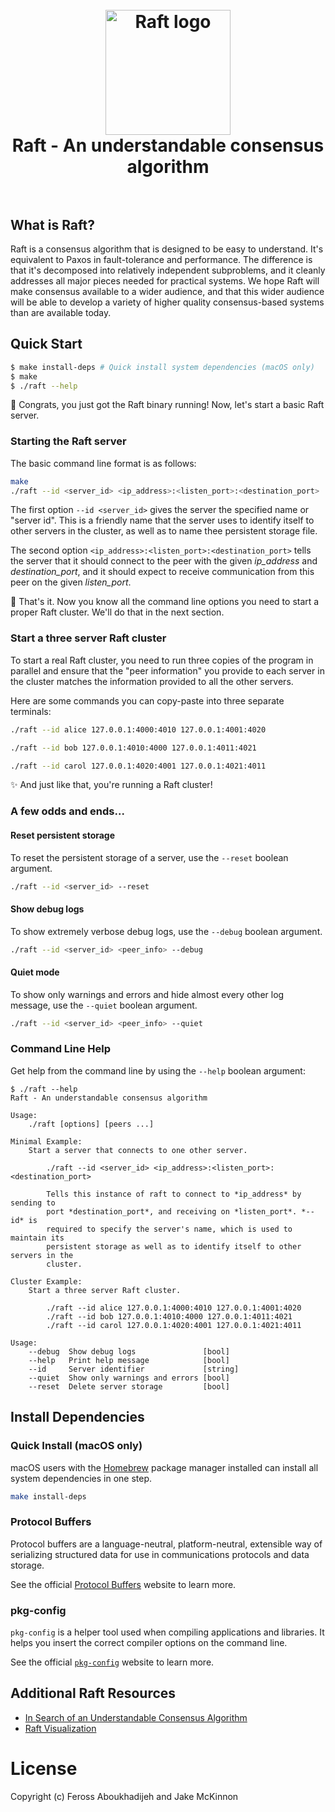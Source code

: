 <h1 align="center">
  <br>
  <img src="https://raft.github.io/logo/annie-solo.png" alt="Raft logo" width="200">
  <br>
  Raft - An understandable consensus algorithm
  <br>
  <br>
</h1>

## What is Raft?

Raft is a consensus algorithm that is designed to be easy to understand. It's
equivalent to Paxos in fault-tolerance and performance. The difference is that
it's decomposed into relatively independent subproblems, and it cleanly
addresses all major pieces needed for practical systems. We hope Raft will make
consensus available to a wider audience, and that this wider audience will be
able to develop a variety of higher quality consensus-based systems than are
available today.

## Quick Start

```bash
$ make install-deps # Quick install system dependencies (macOS only)
$ make
$ ./raft --help
```

🥳 Congrats, you just got the Raft binary running! Now, let's start a basic Raft server.

### Starting the Raft server

The basic command line format is as follows:

```bash
make
./raft --id <server_id> <ip_address>:<listen_port>:<destination_port>
```

The first option `--id <server_id>` gives the server the specified name or
"server id". This is a friendly name that the server uses to identify itself to
other servers in the cluster, as well as to name thee persistent storage file.

The second option `<ip_address>:<listen_port>:<destination_port>` tells the
server that it should connect to the peer with the given *ip_address* and
*destination_port*, and it should expect to receive communication from this peer
on the given *listen_port*.

🌟 That's it. Now you know all the command line options you need to start a
proper Raft cluster. We'll do that in the next section.

### Start a three server Raft cluster

To start a real Raft cluster, you need to run three copies of the program in
parallel and ensure that the "peer information" you provide to each server in
the cluster matches the information provided to all the other servers.

Here are some commands you can copy-paste into three separate terminals:

```bash
./raft --id alice 127.0.0.1:4000:4010 127.0.0.1:4001:4020
```

```bash
./raft --id bob 127.0.0.1:4010:4000 127.0.0.1:4011:4021
```

```bash
./raft --id carol 127.0.0.1:4020:4001 127.0.0.1:4021:4011
```

✨ And just like that, you're running a Raft cluster!

### A few odds and ends...

#### Reset persistent storage

To reset the persistent storage of a server, use the `--reset` boolean argument.

```bash
./raft --id <server_id> --reset
```

#### Show debug logs

To show extremely verbose debug logs, use the `--debug` boolean argument.

```bash
./raft --id <server_id> <peer_info> --debug
```

#### Quiet mode

To show only warnings and errors and hide almost every other log message, use
the `--quiet` boolean argument.

```bash
./raft --id <server_id> <peer_info> --quiet
```

### Command Line Help

Get help from the command line by using the `--help` boolean argument:

```
$ ./raft --help
Raft - An understandable consensus algorithm

Usage:
    ./raft [options] [peers ...]

Minimal Example:
    Start a server that connects to one other server.

        ./raft --id <server_id> <ip_address>:<listen_port>:<destination_port>

        Tells this instance of raft to connect to *ip_address* by sending to
        port *destination_port*, and receiving on *listen_port*. *--id* is
        required to specify the server's name, which is used to maintain its
        persistent storage as well as to identify itself to other servers in the
        cluster.

Cluster Example:
    Start a three server Raft cluster.

        ./raft --id alice 127.0.0.1:4000:4010 127.0.0.1:4001:4020
        ./raft --id bob 127.0.0.1:4010:4000 127.0.0.1:4011:4021
        ./raft --id carol 127.0.0.1:4020:4001 127.0.0.1:4021:4011

Usage:
    --debug  Show debug logs               [bool]
    --help   Print help message            [bool]
    --id     Server identifier             [string]
    --quiet  Show only warnings and errors [bool]
    --reset  Delete server storage         [bool]
```

## Install Dependencies

### Quick Install (macOS only)

macOS users with the [Homebrew](https://brew.sh/) package manager installed can
install all system dependencies in one step.

```bash
make install-deps
```

### Protocol Buffers

Protocol buffers are a language-neutral, platform-neutral, extensible way of
serializing structured data for use in communications protocols and data storage.

See the official
[Protocol Buffers](https://developers.google.com/protocol-buffers/) website to
learn more.

### pkg-config

`pkg-config` is a helper tool used when compiling applications and libraries. It
helps you insert the correct compiler options on the command line.

See the official
[`pkg-config`](https://www.freedesktop.org/wiki/Software/pkg-config/) website
to learn more.

## Additional Raft Resources

- [In Search of an Understandable Consensus Algorithm](https://raft.github.io/raft.pdf)
- [Raft Visualization](https://raft.github.io/)

# License

Copyright (c) Feross Aboukhadijeh and Jake McKinnon
